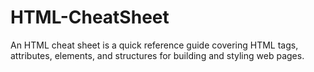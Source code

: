 # HTML-CheatSheet
An HTML cheat sheet is a quick reference guide covering HTML tags, attributes, elements, and structures for building and styling web pages.
